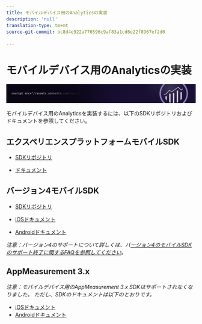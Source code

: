 ```yaml
---
title: モバイルデバイス用のAnalyticsの実装
description: 'null'
translation-type: tm+mt
source-git-commit: bc8d4e922a776596c9af83a1cd6e22f8967ef2d0

---
```



# モバイルデバイス用のAnalyticsの実装

![バナー](../../assets/doc_banner_implement.png)

モバイルデバイス用のAnalyticsを実装するには、以下のSDKリポジトリおよびドキュメントを参照してください。

## エクスペリエンスプラットフォームモバイルSDK

* [SDKリポジトリ](https://github.com/Adobe-Marketing-Cloud/aep-sdks-documentation/blob/master/resources/frequently-asked-questions/current-sdk-versions.md)

* [ドキュメント](https://aep-sdks.gitbook.io/docs/)

## バージョン4モバイルSDK


* [SDKリポジトリ](https://github.com/Adobe-Marketing-Cloud/mobile-services/tree/master/sdks)

* [iOSドキュメント](https://docs.adobe.com/content/help/en/mobile-services/ios/overview.html)
* [Androidドキュメント](https://docs.adobe.com/content/help/en/mobile-services/android/overview.html)

*注意：バージョン4のサポートについて詳しくは、バ[ージョン4のモバイルSDKのサポート終了に関するFAQを参照してください](https://aep-sdks.gitbook.io/docs/version-4-sdk-end-of-support-faq)。*

## AppMeasurement 3.x

*注意：モバイルデバイス用のAppMeasurement 3.x SDKはサポートされなくなりました。 ただし、SDKのドキュメントは以下のとおりです。*


* [iOSドキュメント](/assets/adobe_mobile_ios_3.x.pdf)
* [Androidドキュメント](/assets/android_3.x.pdf)
